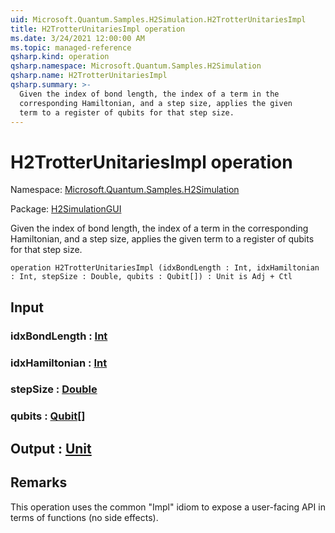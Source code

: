 ```yaml
---
uid: Microsoft.Quantum.Samples.H2Simulation.H2TrotterUnitariesImpl
title: H2TrotterUnitariesImpl operation
ms.date: 3/24/2021 12:00:00 AM
ms.topic: managed-reference
qsharp.kind: operation
qsharp.namespace: Microsoft.Quantum.Samples.H2Simulation
qsharp.name: H2TrotterUnitariesImpl
qsharp.summary: >-
  Given the index of bond length, the index of a term in the
  corresponding Hamiltonian, and a step size, applies the given
  term to a register of qubits for that step size.
---
```


# H2TrotterUnitariesImpl operation

Namespace: [Microsoft.Quantum.Samples.H2Simulation](xref:Microsoft.Quantum.Samples.H2Simulation)

Package: [H2SimulationGUI](https://nuget.org/packages/H2SimulationGUI)


Given the index of bond length, the index of a term in thecorresponding Hamiltonian, and a step size, applies the giventerm to a register of qubits for that step size.

```qsharp
operation H2TrotterUnitariesImpl (idxBondLength : Int, idxHamiltonian : Int, stepSize : Double, qubits : Qubit[]) : Unit is Adj + Ctl
```


## Input

### idxBondLength : [Int](xref:microsoft.quantum.lang-ref.int)




### idxHamiltonian : [Int](xref:microsoft.quantum.lang-ref.int)




### stepSize : [Double](xref:microsoft.quantum.lang-ref.double)




### qubits : [Qubit](xref:microsoft.quantum.lang-ref.qubit)[]





## Output : [Unit](xref:microsoft.quantum.lang-ref.unit)



## Remarks

This operation uses the common "Impl" idiom to expose a user-facingAPI in terms of functions (no side effects).